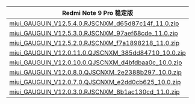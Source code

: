 | Redmi Note 9 Pro  稳定版    |
| ---- |
| [miui_GAUGUIN_V12.5.4.0.RJSCNXM_d65d87c14f_11.0.zip](https://hugeota.d.miui.com/V12.5.4.0.RJSCNXM/miui_GAUGUIN_V12.5.4.0.RJSCNXM_d65d87c14f_11.0.zip)    |
| [miui_GAUGUIN_V12.5.3.0.RJSCNXM_97aef68cde_11.0.zip](https://hugeota.d.miui.com/V12.5.3.0.RJSCNXM/miui_GAUGUIN_V12.5.3.0.RJSCNXM_97aef68cde_11.0.zip)    |
| [miui_GAUGUIN_V12.5.2.0.RJSCNXM_f7a1898218_11.0.zip](https://hugeota.d.miui.com/V12.5.2.0.RJSCNXM/miui_GAUGUIN_V12.5.2.0.RJSCNXM_f7a1898218_11.0.zip)    |
| [miui_GAUGUIN_V12.0.11.0.QJSCNXM_385dd84710_10.0.zip](https://hugeota.d.miui.com/V12.0.11.0.QJSCNXM/miui_GAUGUIN_V12.0.11.0.QJSCNXM_385dd84710_10.0.zip)    |
| [miui_GAUGUIN_V12.0.10.0.QJSCNXM_d4bfdbaa0c_10.0.zip](https://hugeota.d.miui.com/V12.0.10.0.QJSCNXM/miui_GAUGUIN_V12.0.10.0.QJSCNXM_d4bfdbaa0c_10.0.zip)    |
| [miui_GAUGUIN_V12.0.8.0.QJSCNXM_2e2388b297_10.0.zip](https://hugeota.d.miui.com/V12.0.8.0.QJSCNXM/miui_GAUGUIN_V12.0.8.0.QJSCNXM_2e2388b297_10.0.zip)    |
| [miui_GAUGUIN_V12.0.7.0.QJSCNXM_e2dd0cb625_10.0.zip](https://hugeota.d.miui.com/V12.0.7.0.QJSCNXM/miui_GAUGUIN_V12.0.7.0.QJSCNXM_e2dd0cb625_10.0.zip)    |
| [miui_GAUGUIN_V12.0.3.0.RJSCNXM_8b1ac130cd_11.0.zip](https://hugeota.d.miui.com/V12.0.3.0.RJSCNXM/miui_GAUGUIN_V12.0.3.0.RJSCNXM_8b1ac130cd_11.0.zip)    |
